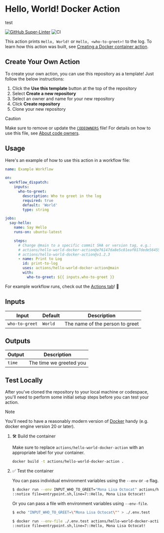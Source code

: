 # Hello, World! Docker Action

test

[![GitHub Super-Linter](https://github.com/actions/hello-world-docker-action/actions/workflows/linter.yml/badge.svg)](https://github.com/super-linter/super-linter)
![CI](https://github.com/actions/hello-world-docker-action/actions/workflows/ci.yml/badge.svg)

This action prints `Hello, World!` or `Hello, <who-to-greet>!` to the log. To
learn how this action was built, see
[Creating a Docker container action](https://docs.github.com/en/actions/creating-actions/creating-a-docker-container-action).

## Create Your Own Action

To create your own action, you can use this repository as a template! Just
follow the below instructions:

1. Click the **Use this template** button at the top of the repository
1. Select **Create a new repository**
1. Select an owner and name for your new repository
1. Click **Create repository**
1. Clone your new repository

> [!CAUTION]
>
> Make sure to remove or update the [`CODEOWNERS`](./CODEOWNERS) file! For
> details on how to use this file, see
> [About code owners](https://docs.github.com/en/repositories/managing-your-repositorys-settings-and-features/customizing-your-repository/about-code-owners).

## Usage

Here's an example of how to use this action in a workflow file:

```yaml
name: Example Workflow

on:
  workflow_dispatch:
    inputs:
      who-to-greet:
        description: Who to greet in the log
        required: true
        default: 'World'
        type: string

jobs:
  say-hello:
    name: Say Hello
    runs-on: ubuntu-latest

    steps:
      # Change @main to a specific commit SHA or version tag, e.g.:
      # actions/hello-world-docker-action@e76147da8e5c81eaf017dede5645551d4b94427b
      # actions/hello-world-docker-action@v1.2.3
      - name: Print to Log
        id: print-to-log
        uses: actions/hello-world-docker-action@main
        with:
          who-to-greet: ${{ inputs.who-to-greet }}
```

For example workflow runs, check out the
[Actions tab](https://github.com/actions/hello-world-docker-action/actions)!
:rocket:

## Inputs

| Input          | Default | Description                     |
| -------------- | ------- | ------------------------------- |
| `who-to-greet` | `World` | The name of the person to greet |

## Outputs

| Output | Description             |
| ------ | ----------------------- |
| `time` | The time we greeted you |

## Test Locally

After you've cloned the repository to your local machine or codespace, you'll
need to perform some initial setup steps before you can test your action.

> [!NOTE]
>
> You'll need to have a reasonably modern version of
> [Docker](https://www.docker.com/get-started/) handy (e.g. docker engine
> version 20 or later).

1. :hammer_and_wrench: Build the container

   Make sure to replace `actions/hello-world-docker-action` with an appropriate
   label for your container.

   ```bash
   docker build -t actions/hello-world-docker-action .
   ```

1. :white_check_mark: Test the container

   You can pass individual environment variables using the `--env` or `-e` flag.

   ```bash
   $ docker run --env INPUT_WHO_TO_GREET="Mona Lisa Octocat" actions/hello-world-docker-action
   ::notice file=entrypoint.sh,line=7::Hello, Mona Lisa Octocat!
   ```

   Or you can pass a file with environment variables using `--env-file`.

   ```bash
   $ echo "INPUT_WHO_TO_GREET=\"Mona Lisa Octocat\"" > ./.env.test

   $ docker run --env-file ./.env.test actions/hello-world-docker-action
   ::notice file=entrypoint.sh,line=7::Hello, Mona Lisa Octocat!
   ```

